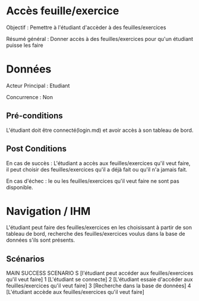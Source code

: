 ﻿
# Accès feuille/exercice
Objectif : Pemettre à l'étudiant d'accèder à des feuilles/exercices

Résumé général : Donner accès à des feuilles/exercices pour qu'un étudiant puisse les faire


# Données

Acteur Principal : Etudiant

Concurrence : Non



## Pré-conditions

L'étudiant doit être connecté(login.md) et avoir accès à son tableau de bord.


## Post Conditions

En cas de succès : L'étudiant a accès aux feuilles/exercices qu'il veut faire, il peut choisir des feuilles/exercices qu'il a déjà fait ou qu'il n'a jamais fait.

En cas d'échec : le ou les feuilles/exercices qu'il veut faire ne sont pas disponible.


# Navigation / IHM 

L'étudiant peut faire des feuilles/exercices en les choisissant à partir de son tableau de bord, recherche 
des feuilles/exercices voulus dans la base de données s'ils sont présents.



## Scénarios

MAIN SUCCESS SCENARIO
S	[l'étudiant peut accéder aux feuilles/exercices qu'il veut faire]
1	[L'étudiant se connecte]
2	[L'étudiant essaie d'accéder aux feuilles/exercices qu'il veut faire]
3	[Recherche dans la base de données]
4	[L'étudiant accède aux feuilles/exercices qu'il veut faire]


